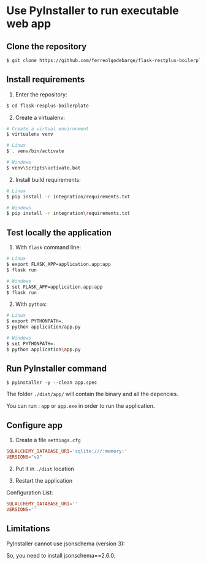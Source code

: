 # Use PyInstaller to run executable web app

## Clone the repository

```bash
$ git clone https://github.com/ferreolgodebarge/flask-restplus-boilerplate.git
```

## Install requirements

1. Enter the repository:

```bash
$ cd flask-resplus-boilerplate
```

2. Create a virtualenv:

```bash
# Create a virtual environment
$ virtualenv venv

# Linux
$ . venv/bin/activate

# Windows
$ venv\Scripts\activate.bat
```

2. Install build requirements:

```bash
# Linux
$ pip install -r integration/requirements.txt

# Windows
$ pip install -r integration\requirements.txt
```

## Test locally the application


1. With `flask` command line:

```bash
# Linux
$ export FLASK_APP=application.app:app
$ flask run

# Windows
$ set FLASK_APP=application.app:app
$ flask run
```

2. With `python`:

```bash
# Linux
$ export PYTHONPATH=.
$ python application/app.py

# Windows
$ set PYTHONPATH=.
$ python application\app.py
```

## Run PyInstaller command

```
$ pyinstaller -y --clean app.spec
```

The folder `./dist/app/` will contain the binary and all the depencies.

You can run : `app` or `app.exe` in order to run the application.

## Configure app

1. Create a file `settings.cfg`

```conf
SQLALCHEMY_DATABASE_URI='sqlite:///:memory:'
VERSIONS="v1"
```

2. Put it in `./dist` location

3. Restart the application

Configuration List:

```conf
SQLALCHEMY_DATABASE_URI=''
VERSIONS=''
```

## Limitations

PyInstaller cannot use jsonschema (version 3):

So, you need to install jsonschema==2.6.0.
